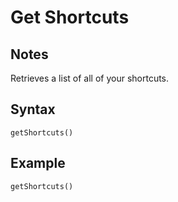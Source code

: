 # Get Shortcuts
## Notes
Retrieves a list of all of your shortcuts.
## Syntax
```
getShortcuts()
```
## Example
```
getShortcuts()
```